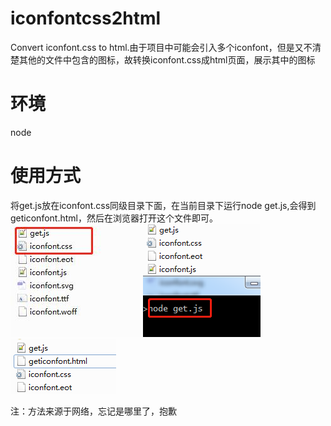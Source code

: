 # iconfontcss2html
Convert iconfont.css to html.由于项目中可能会引入多个iconfont，但是又不清楚其他的文件中包含的图标，故转换iconfont.css成html页面，展示其中的图标

# 环境
node

# 使用方式
将get.js放在iconfont.css同级目录下面，在当前目录下运行node get.js,会得到geticonfont.html，然后在浏览器打开这个文件即可。
![1](1.jpg)![2](2.png)![3](3.png)

注：方法来源于网络，忘记是哪里了，抱歉
